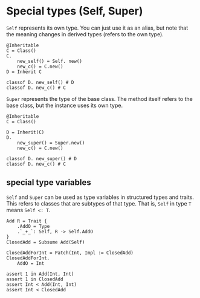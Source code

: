 # Special types (Self, Super)

`Self` represents its own type. You can just use it as an alias, but note that the meaning changes in derived types (refers to the own type).

``` erg
@Inheritable
C = Class()
C.
    new_self() = Self. new()
    new_c() = C.new()
D = Inherit C

classof D. new_self() # D
classof D. new_c() # C
```

`Super` represents the type of the base class. The method itself refers to the base class, but the instance uses its own type.

``` erg
@Inheritable
C = Class()

D = Inherit(C)
D.
    new_super() = Super.new()
    new_c() = C.new()

classof D. new_super() # D
classof D. new_c() # C
```

## special type variables

`Self` and `Super` can be used as type variables in structured types and traits. This refers to classes that are subtypes of that type. That is, `Self` in type `T` means `Self <: T`.

``` erg
Add R = Trait {
    .AddO = Type
    .`_+_`: Self, R -> Self.AddO
}
ClosedAdd = Subsume Add(Self)

ClosedAddForInt = Patch(Int, Impl := ClosedAdd)
ClosedAddForInt.
    AddO = Int

assert 1 in Add(Int, Int)
assert 1 in ClosedAdd
assert Int < Add(Int, Int)
assert Int < ClosedAdd
```